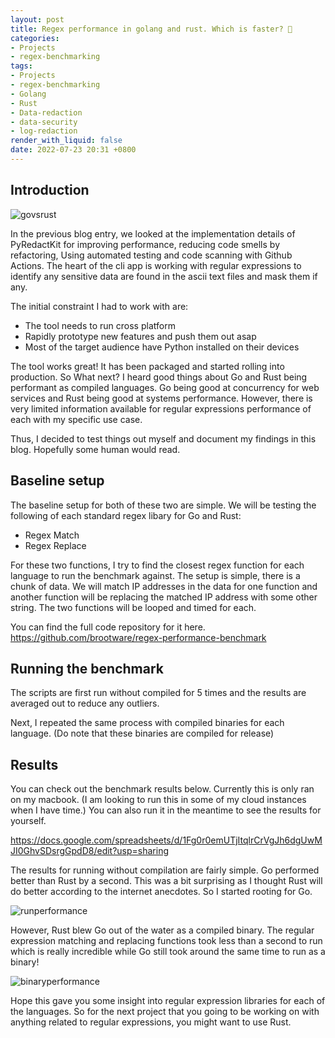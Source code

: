 ```yaml
---
layout: post
title: Regex performance in golang and rust. Which is faster? 🤔
categories:
- Projects
- regex-benchmarking
tags:
- Projects
- regex-benchmarking
- Golang
- Rust
- Data-redaction
- data-security
- log-redaction
render_with_liquid: false
date: 2022-07-23 20:31 +0800
---
```

## Introduction

![govsrust](https://bn1304files.storage.live.com/y4m5enid01oWP4nY4T9-JbCMae1YcrKYl9mZZMDlvToSHzAFEzd7SnVVJ9G0WB9vjEK7CtM1M-3UAXXApf-hxy_gEiM86J0KrGZ8dagQve6Z_jQYBZ-vnjJBDfwY4-KD02GA_puH508PcFHi9qGVfp9nCNVQMLrttqP5olLUKNr_dveADV45L6d77pl6vH3tYtT?width=744&height=350&cropmode=none)

In the previous blog entry, we looked at the implementation details of PyRedactKit for improving performance, reducing code smells by refactoring, Using automated testing and code scanning with Github Actions. The heart of the cli app is working with regular expressions to identify any sensitive data are found in the ascii text files and mask them if any.

The initial constraint I had to work with are:

* The tool needs to run cross platform
* Rapidly prototype new features and push them out asap
* Most of the target audience have Python installed on their devices

The tool works great! It has been packaged and started rolling into production. So What next? I heard good things about Go and Rust being performant as compiled languages. Go being good at concurrency for web services and Rust being good at systems performance. However, there is very limited information available for regular expressions performance of each with my specific use case.

Thus, I decided to test things out myself and document my findings in this blog. Hopefully some human would read.

## Baseline setup

The baseline setup for both of these two are simple. We will be testing the following of each standard regex libary for Go and Rust:

* Regex Match
* Regex Replace

For these two functions, I try to find the closest regex function for each language to run the benchmark against. The setup is simple, there is a chunk of data. We will match IP addresses in the data for one function and another function will be replacing the matched IP address with some other string. The two functions will be looped and timed for each.

You can find the full code repository for it here.
<https://github.com/brootware/regex-performance-benchmark>

## Running the benchmark

The scripts are first run without compiled for 5 times and the results are averaged out to reduce any outliers.

Next, I repeated the same process with compiled binaries for each language. (Do note that these binaries are compiled for release)

## Results

You can check out the benchmark results below. Currently this is only ran on my macbook. (I am looking to run this in some of my cloud instances when I have time.) You can also run it in the meantime to see the results for yourself.

<https://docs.google.com/spreadsheets/d/1Fg0r0emUTjItqlrCrVgJh6dgUwMJI0GhvSDsrgGpdD8/edit?usp=sharing>

The results for running without compilation are fairly simple. Go performed better than Rust by a second. This was a bit surprising as I thought Rust will do better according to the internet anecdotes. So I started rooting for Go.

![runperformance](https://bn1304files.storage.live.com/y4mH8hsZauKUUkjEZY6roZGRE3PNxZ3PaEmAfCXIRogUJTVqqNWBZ2x-OCInfa4h6qP4_0n5KboNwXfBEO_L26vPkz5k-Cy1ilpHwy_gD2neolrNrJcqII08lE0yyAUKcDXOYmMDimxGR6VsL5v2sU8uSrPd-dsuzsmlK0TD1Pa92Aa_mbPMd6sJyV42IbZGx-U?width=600&height=371&cropmode=none)

However, Rust blew Go out of the water as a compiled binary. The regular expression matching and replacing functions took less than a second to run which is really incredible while Go still took around the same time to run as a binary!

![binaryperformance](https://bn1304files.storage.live.com/y4mmtPcNM3svRX-433l7yj0lxKTCJO_9kxduoqgxb6aISqgoBDut4ZfzMbWTBmI_Iuan4PLCNC6_1WBpg8ClhizKfwTPvInlyPeVyEJt9SI1pOCrBBQvjsg1XoKRiEEaz6ntNRwMJAdlwmoPu3UgQ2dUQnQoWc62sHRS-VDXRoDCTv0YHEP-9_hJZH_12JJ28mC?width=600&height=371&cropmode=none)

Hope this gave you some insight into regular expression libraries for each of the languages. So for the next project that you going to be working on with anything related to regular expressions, you might want to use Rust.
